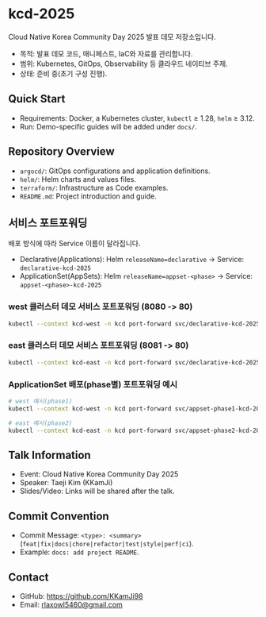 # kcd-2025

Cloud Native Korea Community Day 2025 발표 데모 저장소입니다.

- 목적: 발표 데모 코드, 매니페스트, IaC와 자료를 관리합니다.
- 범위: Kubernetes, GitOps, Observability 등 클라우드 네이티브 주제.
- 상태: 준비 중(초기 구성 진행).

## Quick Start

- Requirements: Docker, a Kubernetes cluster, `kubectl` ≥ 1.28, `helm` ≥ 3.12.
- Run: Demo-specific guides will be added under `docs/`.

## Repository Overview

- `argocd/`: GitOps configurations and application definitions.
- `helm/`: Helm charts and values files.
- `terraform/`: Infrastructure as Code examples.
- `README.md`: Project introduction and guide.

## 서비스 포트포워딩

배포 방식에 따라 Service 이름이 달라집니다.

- Declarative(Applications): Helm `releaseName=declarative` → Service: `declarative-kcd-2025`
- ApplicationSet(AppSets): Helm `releaseName=appset-<phase>` → Service: `appset-<phase>-kcd-2025`

### west 클러스터 데모 서비스 포트포워딩 (8080 -> 80)

```bash
kubectl --context kcd-west -n kcd port-forward svc/declarative-kcd-2025 8080:80
```

### east 클러스터 데모 서비스 포트포워딩 (8081 -> 80)

```bash
kubectl --context kcd-east -n kcd port-forward svc/declarative-kcd-2025 8081:80
```

### ApplicationSet 배포(phase별) 포트포워딩 예시

```bash
# west 예시(phase1)
kubectl --context kcd-west -n kcd port-forward svc/appset-phase1-kcd-2025 8080:80

# east 예시(phase2)
kubectl --context kcd-east -n kcd port-forward svc/appset-phase2-kcd-2025 8080:80
```

## Talk Information

- Event: Cloud Native Korea Community Day 2025
- Speaker: Taeji Kim (KKamJi)
- Slides/Video: Links will be shared after the talk.

## Commit Convention

- Commit Message: `<type>: <summary>` (`feat|fix|docs|chore|refactor|test|style|perf|ci`).
- Example: `docs: add project README`.

## Contact

- GitHub: https://github.com/KKamJi98
- Email: rlaxowl5460@gmail.com
